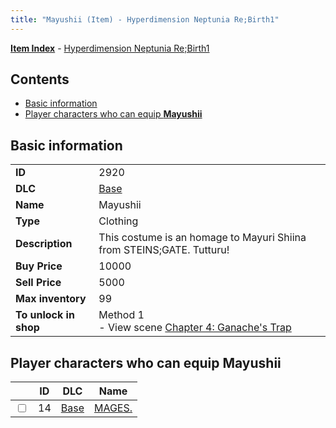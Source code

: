 ```yaml
---
title: "Mayushii (Item) - Hyperdimension Neptunia Re;Birth1"
---
```


[**Item Index**](/neptunia/rb1/item/index.html) - [Hyperdimension Neptunia Re;Birth1](/neptunia/rb1)

## Contents

- [Basic information](#basic-information)
- [Player characters who can equip **Mayushii**](#player-characters-who-can-equip-mayushii)

## Basic information

|   |   |
| -- | -- |
| **ID** | 2920 |
| **DLC** | [Base](/neptunia/rb1/dlc/1-base.html) |
| **Name** | Mayushii |
| **Type** | Clothing |
| **Description** | This costume is an homage to Mayuri Shiina from STEINS;GATE. Tutturu! |
| **Buy Price** | 10000 |
| **Sell Price** | 5000 |
| **Max inventory** | 99 |
| **To unlock in shop** | Method 1<br />- View scene [Chapter 4: Ganache's Trap](/neptunia/rb1/scene/1-417-chapter-4-ganaches-trap.html) |


## Player characters who can equip **Mayushii**

|    | ID | DLC | Name |
| -- | -- | --- | ---- |
| <input type="checkbox" id="rb1-player-1-14" class="trackbox" /> | 14 | [Base](/neptunia/rb1/dlc/1-base.html) | [MAGES.](/neptunia/rb1/player/1-14-mages.html) |
